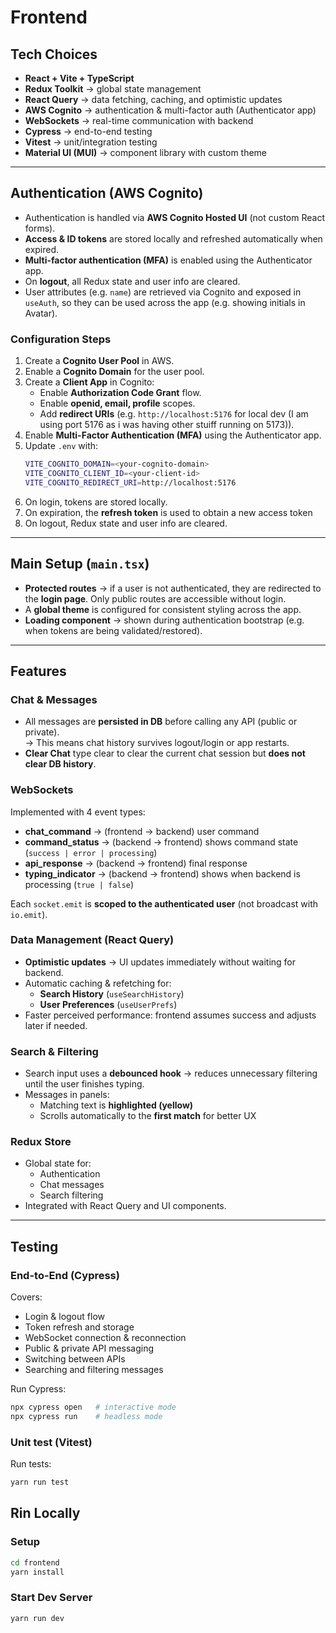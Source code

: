 # Frontend

## Tech Choices
- **React + Vite + TypeScript**
- **Redux Toolkit** → global state management
- **React Query** → data fetching, caching, and optimistic updates
- **AWS Cognito** → authentication & multi-factor auth (Authenticator app)
- **WebSockets** → real-time communication with backend
- **Cypress** → end-to-end testing
- **Vitest** → unit/integration testing
- **Material UI (MUI)** → component library with custom theme

---

## Authentication (AWS Cognito)
- Authentication is handled via **AWS Cognito Hosted UI** (not custom React forms).
- **Access & ID tokens** are stored locally and refreshed automatically when expired.
- **Multi-factor authentication (MFA)** is enabled using the Authenticator app.
- On **logout**, all Redux state and user info are cleared.
- User attributes (e.g. `name`) are retrieved via Cognito and exposed in `useAuth`, so they can be used across the app (e.g. showing initials in Avatar).

### Configuration Steps

1. Create a **Cognito User Pool** in AWS.  
2. Enable a **Cognito Domain** for the user pool.  
3. Create a **Client App** in Cognito:
   - Enable **Authorization Code Grant** flow.  
   - Enable **openid, email, profile** scopes.  
   - Add **redirect URIs** (e.g. `http://localhost:5176` for local dev (I am using port 5176 as i was having other stuiff running on 5173)).  
4. Enable **Multi-Factor Authentication (MFA)** using the Authenticator app.  
5. Update `.env` with:
   ```bash
   VITE_COGNITO_DOMAIN=<your-cognito-domain>
   VITE_COGNITO_CLIENT_ID=<your-client-id>
   VITE_COGNITO_REDIRECT_URI=http://localhost:5176
   ```
6. On login, tokens are stored locally.
7. On expiration, the **refresh token** is used to obtain a new access token
8. On logout, Redux state and user info are cleared.

---

## Main Setup (`main.tsx`)
- **Protected routes** → if a user is not authenticated, they are redirected to the **login page**. Only public routes are accessible without login.
- A **global theme** is configured for consistent styling across the app.
- **Loading component** → shown during authentication bootstrap (e.g. when tokens are being validated/restored).

---

## Features

### Chat & Messages
- All messages are **persisted in DB** before calling any API (public or private).  
  → This means chat history survives logout/login or app restarts.  
- **Clear Chat** type clear to clear the current chat session but **does not clear DB history**.

### WebSockets
Implemented with 4 event types:
- **chat_command** → (frontend → backend) user command
- **command_status** → (backend → frontend) shows command state (`success | error | processing`)
- **api_response** → (backend → frontend) final response
- **typing_indicator** → (backend → frontend) shows when backend is processing (`true | false`)

Each `socket.emit` is **scoped to the authenticated user** (not broadcast with `io.emit`).

### Data Management (React Query)
- **Optimistic updates** → UI updates immediately without waiting for backend.
- Automatic caching & refetching for:
  - **Search History** (`useSearchHistory`)
  - **User Preferences** (`useUserPrefs`)
- Faster perceived performance: frontend assumes success and adjusts later if needed.

### Search & Filtering
- Search input uses a **debounced hook** → reduces unnecessary filtering until the user finishes typing.
- Messages in panels:
  - Matching text is **highlighted (yellow)**
  - Scrolls automatically to the **first match** for better UX

### Redux Store
- Global state for:
  - Authentication
  - Chat messages
  - Search filtering
- Integrated with React Query and UI components.

---

## Testing

### End-to-End (Cypress)
Covers:
- Login & logout flow
- Token refresh and storage
- WebSocket connection & reconnection
- Public & private API messaging
- Switching between APIs
- Searching and filtering messages

Run Cypress:
```bash
npx cypress open   # interactive mode
npx cypress run    # headless mode
```

### Unit test (Vitest)

Run tests:
```bash
yarn run test
```

## Rin Locally

### Setup
```bash
cd frontend
yarn install
```

### Start Dev Server
```bash
yarn run dev
```
